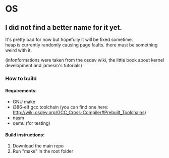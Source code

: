 # OS  
## I did not find a better name for it yet.  

It's pretty bad for now but hopefully it will be fixed sometime.  
heap is currently randomly causing page faults. there must be something weird with it.  
  
(infonformations were taken from the osdev wiki, the little book about kernel development and jamesm's tutorials)  

### How to build  
#### Requirements:  
- GNU make  
- i386-elf gcc toolchain (you can find one here: http://wiki.osdev.org/GCC_Cross-Compiler#Prebuilt_Toolchains)  
- nasm  
- qemu (for testing)  
#### Build instructions:  
1. Download the main repo  
2. Run "make" in the root folder  
